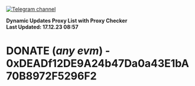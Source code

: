 [![Telegram channel](https://img.shields.io/endpoint?url=https://runkit.io/damiankrawczyk/telegram-badge/branches/master?url=https://t.me/n4z4v0d)](https://t.me/n4z4v0d) 

**Dynamic Updates Proxy List with Proxy Checker**  
**Last Updated: 17.12.23 08:57**

# DONATE (_any evm_) - 0xDEADf12DE9A24b47Da0a43E1bA70B8972F5296F2
